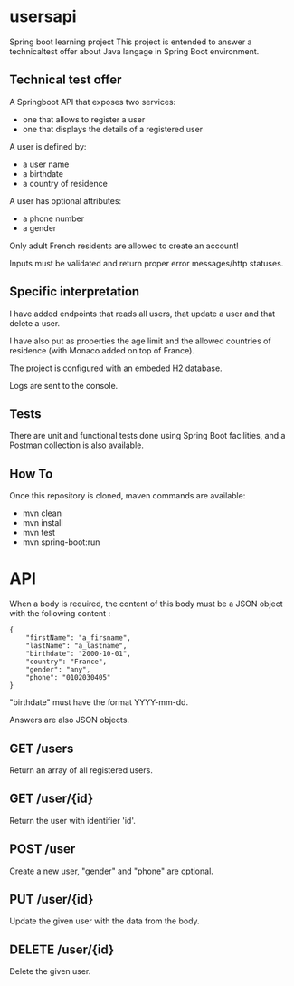 # usersapi
Spring boot learning project
This project is entended to answer a technicaltest offer about Java langage in Spring Boot environment.

## Technical test offer
A Springboot API that exposes two services:
 - one that allows to register a user
 - one that displays the details of a registered user

A user is defined by:
 - a user name
 - a birthdate
 - a country of residence

A user has optional attributes:
 - a phone number
 - a gender

Only adult French residents are allowed to create an account!

Inputs must be validated and return proper error messages/http statuses.

## Specific interpretation
I have added endpoints that reads all users, that update a user and that delete a user.

I have also put as properties the age limit and the allowed countries of residence (with Monaco added on top of France).

The project is configured with an embeded H2 database.

Logs are sent to the console.

## Tests
There are unit and functional tests done using Spring Boot facilities, and a Postman collection is also available.

## How To
Once this repository is cloned, maven commands are available:
- mvn clean
- mvn install
- mvn test
- mvn spring-boot:run

# API
When a body is required, the content of this body must be a JSON object with the following content :
```
{
    "firstName": "a_firsname",
    "lastName": "a_lastname",
    "birthdate": "2000-10-01",
    "country": "France",
    "gender": "any",
    "phone": "0102030405"
}
```
"birthdate" must have the format YYYY-mm-dd.

Answers are also JSON objects.

## GET /users
Return an array of all registered users.
## GET /user/{id}
Return the user with identifier 'id'.
## POST /user
Create a new user, "gender" and "phone" are optional.
## PUT /user/{id}
Update the given user with the data from the body.
## DELETE /user/{id}
Delete the given user.


